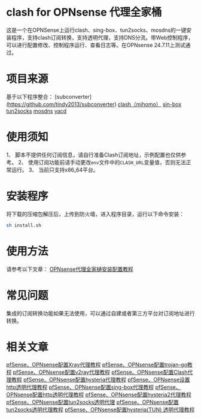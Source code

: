 # clash for OPNsense 代理全家桶
这是一个在OPNSense上运行clash、sing-box、tun2socks、mosdns的一键安装程序，支持clash订阅转换，支持透明代理，支持DNS分流。带Web控制程序，可以进行配置修改、控制程序运行、查看日志等。在OPNsense 24.7.11上测试通过。

# 项目来源
基于以下程序整合：
[subconverter] (https://github.com/tindy2013/subconverter)
[clash（mihomo）](https://github.com/MetaCubeX/mihomo/releases) 
[sin-box](https://github.com/SagerNet/sing-box) 
[tun2socks](https://github.com/xjasonlyu/tun2socks) 
[mosdns](https://github.com/IrineSistiana/mosdns)
[yacd](https://github.com/haishanh/yacd) 

# 使用须知
1、 脚本不提供任何订阅信息，请自行准备Clash订阅地址，示例配置也仅供参考。
2、 使用订阅功能前请手动更改`env`文件中的`CLASH_URL`变量值，否则无法正常运行。
3、 当前只支持x86_64平台。

# 安装程序
将下载的压缩包解压后，上传到防火墙，进入程序目录，运行以下命令安装：

```bash
sh install.sh
```
# 使用方法
请参考以下文章：
[OPNsense代理全家樋安装配置教程](https://pfchina.org/?p=14148)

# 常见问题

集成的订阅转换功能如果无法使用，可以通过自建或者第三方平台对订阅地址进行转换。

# 相关文章

[pfSense、OPNsense配置Xray代理教程](https://pfchina.org/?p=13013)
[pfSense、OPNsense配置trojan-go教程](https://pfchina.org/?p=9885)
[pfSense、OPNsense配置v2ray代理教程](https://pfchina.org/?p=4032)
[pfSense、OPNsense配置Clash代理教程](https://pfchina.org/?p=10526)
[pfSense、OPNsense配置hysteria代理教程](https://pfchina.org/?p=9524)
[pfSense、OPNsense设置http透明代理教程](https://pfchina.org/?p=13572)
[pfSense、OPNsense配置sing-box代理教程](https://pfchina.org/?p=12933)
[pfSense、OPNsense配置http透明代理教程](https://pfchina.org/?p=13572)
[pfSense、OPNsense配置hysteria2代理教程](https://pfchina.org/?p=13065)
[pfSense、OPNsense配置tun2socks透明代理](https://pfchina.org/?p=13437)
[pfSense、OPNsense配置tun2socks透明代理教程](https://pfchina.org/?p=13437)
[pfSense、OPNsense配置hysteria(TUN) 透明代理教程](https://pfchina.org/?p=13480)
